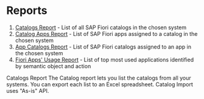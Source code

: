 # Reports
1. [Catalogs Report](../../cr/FPS01/main.md) - List of all SAP Fiori catalogs in the chosen system
1. [Catalog Apps Report](../../ca/FPS01/main.md) - List of SAP Fiori apps assigned to a catalog in the chosen system
2. [App Catalogs Report](../../ac/FPS01/main.md) - List of SAP Fiori catalogs assigned to an app in the chosen system
3. [Fiori Apps' Usage Report](../../fa/FPS01/main.md) - List of top most used applications identified by semantic object and action

Catalogs Report
The Catalog report lets you list the catalogs from all your systems. You can export each list to an Excel spreadsheet. Catalog Import uses "As-is" API.